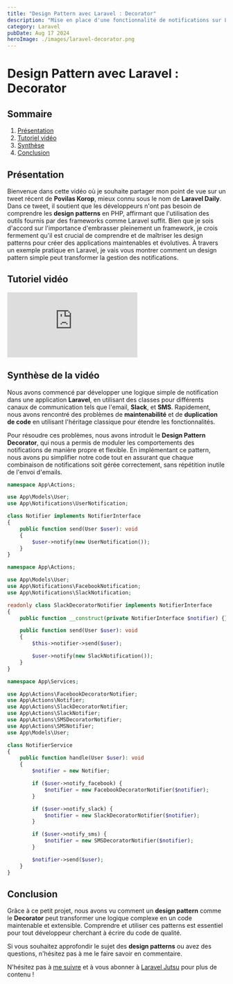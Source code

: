 ```yaml
---
title: "Design Pattern avec Laravel : Decorator"
description: "Mise en place d'une fonctionnalité de notifications sur Laravel avec le design pattern Decorator."
category: Laravel
pubDate: Aug 17 2024
heroImage: ./images/laravel-decorator.png
---
```


# Design Pattern avec Laravel : Decorator

## Sommaire
1. [Présentation](#presentation)
2. [Tutoriel vidéo](#tutorielvideo)
3. [Synthèse](#synthese)
4. [Conclusion](#conclusion)

## Présentation <a name="presentation"></a>

Bienvenue dans cette vidéo où je souhaite partager mon point de vue sur un tweet récent de **Povilas Korop**, mieux connu sous le nom de **Laravel Daily**. Dans ce tweet, il soutient que les développeurs n'ont pas besoin de comprendre les **design patterns** en PHP, affirmant que l'utilisation des outils fournis par des frameworks comme Laravel suffit. Bien que je sois d'accord sur l'importance d'embrasser pleinement un framework, je crois fermement qu'il est crucial de comprendre et de maîtriser les design patterns pour créer des applications maintenables et évolutives. À travers un exemple pratique en Laravel, je vais vous montrer comment un design pattern simple peut transformer la gestion des notifications.

## Tutoriel vidéo <a name="tutorielvideo"></a>

<iframe class="w-full aspect-video" src="https://www.youtube.com/embed/v3myW1CwFHA" loading="lazy" frameborder="0" allowfullscreen></iframe>

## Synthèse de la vidéo <a name="synthese"></a>

Nous avons commencé par développer une logique simple de notification dans une application **Laravel**, en utilisant des classes pour différents canaux de communication tels que l'email, **Slack**, et **SMS**. Rapidement, nous avons rencontré des problèmes de **maintenabilité** et de **duplication de code** en utilisant l'héritage classique pour étendre les fonctionnalités.

Pour résoudre ces problèmes, nous avons introduit le **Design Pattern Decorator**, qui nous a permis de moduler les comportements des notifications de manière propre et flexible. En implémentant ce pattern, nous avons pu simplifier notre code tout en assurant que chaque combinaison de notifications soit gérée correctement, sans répétition inutile de l'envoi d'emails.

```php
namespace App\Actions;

use App\Models\User;
use App\Notifications\UserNotification;

class Notifier implements NotifierInterface
{
    public function send(User $user): void
    {
        $user->notify(new UserNotification());
    }
}
```

```php
namespace App\Actions;

use App\Models\User;
use App\Notifications\FacebookNotification;
use App\Notifications\SlackNotification;

readonly class SlackDecoratorNotifier implements NotifierInterface
{
    public function __construct(private NotifierInterface $notifier) {}

    public function send(User $user): void
    {
        $this->notifier->send($user);

        $user->notify(new SlackNotification());
    }
}
```

```php
namespace App\Services;

use App\Actions\FacebookDecoratorNotifier;
use App\Actions\Notifier;
use App\Actions\SlackDecoratorNotifier;
use App\Actions\SlackNotifier;
use App\Actions\SMSDecoratorNotifier;
use App\Actions\SMSNotifier;
use App\Models\User;

class NotifierService
{
    public function handle(User $user): void
    {
        $notifier = new Notifier;

        if ($user->notify_facebook) {
            $notifier = new FacebookDecoratorNotifier($notifier);
        }

        if ($user->notify_slack) {
            $notifier = new SlackDecoratorNotifier($notifier);
        }

        if ($user->notify_sms) {
            $notifier = new SMSDecoratorNotifier($notifier);
        }

        $notifier->send($user);
    }
}
```

## Conclusion <a name="conclusion"></a>

Grâce à ce petit projet, nous avons vu comment un **design pattern** comme le **Decorator** peut transformer une logique complexe en un code maintenable et extensible. Comprendre et utiliser ces patterns est essentiel pour tout développeur cherchant à écrire du code de qualité.

Si vous souhaitez approfondir le sujet des **design patterns** ou avez des questions, n'hésitez pas à me le faire savoir en commentaire.

N'hésitez pas à [me suivre](https://twitter.com/LaravelJutsu) et à vous abonner à [Laravel Jutsu](https://www.youtube.com/@LaravelJutsu) pour plus de contenu !
